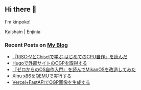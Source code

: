 

 ## Hi there :wave:

I'm kinpoko!

Kaishain | Enjinia

 ### Recent Posts on [My Blog](https://kinpokoblog.com)
- [『RISC-VとChiselで学ぶ はじめてのCPU自作』を読んだ](https://kinpokoblog.com/posts/read-first-time-cpu-dev/)
- [Hugoで外部サイトのOGPを取得する](https://kinpokoblog.com/posts/get-ogp-of-external-site/)
- [『ゼロからのOS自作入門』を読んでMikanOSを改造してみた](https://kinpokoblog.com/posts/read-zero-os-dev/)
- [Xinu x86をQEMUで実行する](https://kinpokoblog.com/posts/run-xinu-x86-on-qemu/)
- [Vercel+FastAPIでOGP画像を生成する](https://kinpokoblog.com/posts/ogp-image-with-vercel-fastapi/)

